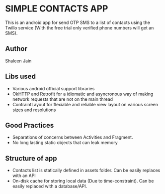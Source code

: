 # SIMPLE CONTACTS APP 

This is an android app for send OTP SMS to a list of contacts using the Twillo
service (With the free trial only verified phone numbers will get an SMS).

## Author
Shaleen Jain

## Libs used
* Various android official support libraries
* OkHTTP and Retrofit for a idiomatic and asyncronous way of making network requests that are not on the main thread
* ContraintLayout for flexiable and reliable view layout on various screen sizes and resolutions


## Good Practices
* Separations of concerns between Activities and Fragment.
* No long lasting static objects that can leak memory

## Structure of app
* Contacts list is statically defined in assets folder. Can be easily replaces with an API
* On-disk cache for storing local data (Due to time-constraint). Can be easily replaced with a database/API.

